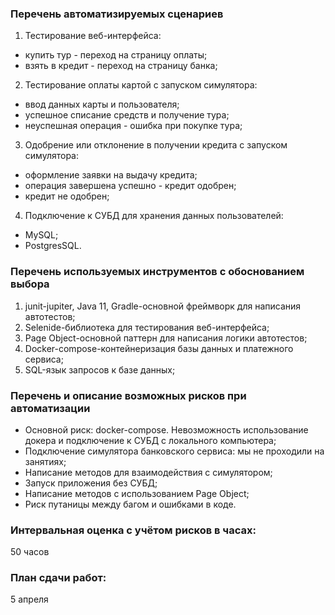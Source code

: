 ### Перечень автоматизируемых сценариев

1. Тестирование веб-интерфейса:
* купить тур - переход на страницу оплаты;
* взять в кредит - переход на страницу банка;
2. Тестирование оплаты картой с запуском симулятора: 
* ввод данных карты и пользователя;
* успешное списание средств и получение тура;
* неуспешная операция - ошибка при покупке тура;
3. Одобрение или отклонение в получении кредита с запуском симулятора:
* оформление заявки на выдачу кредита;
* операция завершена успешно - кредит одобрен;
* кредит не одобрен;
4. Подключение к СУБД для хранения данных пользователей: 
* MySQL; 
* PostgresSQL.

### Перечень используемых инструментов с обоснованием выбора

1. junit-jupiter, Java 11, Gradle-основной фреймворк для написания автотестов;
2. Selenide-библиотека для тестирования веб-интерфейса;
3. Page Object-основной паттерн для написания логики автотестов;
4. Docker-compose-контейнеризация базы данных и платежного сервиса;
5. SQL-язык запросов к базе данных;

### Перечень и описание возможных рисков при автоматизации

* Основной риск: docker-compose. Невозможность использование докера и подключение к СУБД с локального компьютера;
* Подключение симулятора банковского сервиса: мы не проходили на занятиях;
* Написание методов для взаимодействия с симулятором;
* Запуск приложения без СУБД;
* Написание методов с использованием Page Object;
* Риск путаницы между багом и ошибками в коде.

### Интервальная оценка с учётом рисков в часах:
50 часов

### План сдачи работ: 
5 апреля

